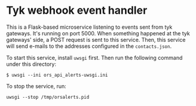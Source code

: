 # Tyk webhook event handler

This is a Flask-based microservice listening to events sent from tyk gateways. It's running on port 5000. When something happened at the tyk gateways' side, a POST request is sent to this service. Then, this service will send e-mails to the addresses configured in the `contacts.json`.

To start this service, install `uwsgi` first. Then run the following command under this directory:

```
$ uwsgi --ini ors_api_alerts-uwsgi.ini
```

To stop the service, run:

```
uwsgi --stop /tmp/orsalerts.pid
```
